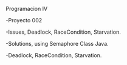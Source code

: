 Programacion IV

-Proyecto 002

-Issues, Deadlock, RaceCondition, Starvation.

-Solutions, using Semaphore Class Java. 

-Deadlock, RaceCondition, Starvation.
